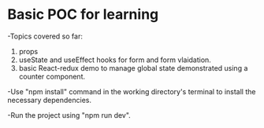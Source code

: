 # Basic POC for learning

-Topics covered so far:
  1. props
  2. useState and useEffect hooks for form and form vlaidation.
  3. basic React-redux demo to manage global state demonstrated using a counter component.

-Use "npm install" command in the working directory's terminal to install the necessary dependencies.

-Run the project using "npm run dev".
